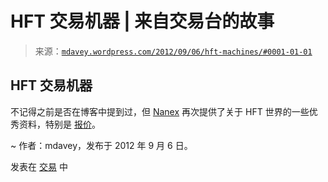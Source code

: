 <!--yml

分类: 未分类

日期：2024 年 5 月 18 日 06:35:36

-->

# HFT 交易机器 | 来自交易台的故事

> 来源：[`mdavey.wordpress.com/2012/09/06/hft-machines/#0001-01-01`](https://mdavey.wordpress.com/2012/09/06/hft-machines/#0001-01-01)

## HFT 交易机器

不记得之前是否在博客中提到过，但 [Nanex](http://www.nanex.net/aqck/2804.HTML) 再次提供了关于 HFT 世界的一些优秀资料，特别是 [报价](http://www.investopedia.com/terms/q/quote-stuffing.asp)。

~ 作者：mdavey，发布于 2012 年 9 月 6 日。

发表在 [交易](https://mdavey.wordpress.com/category/trading/) 中
